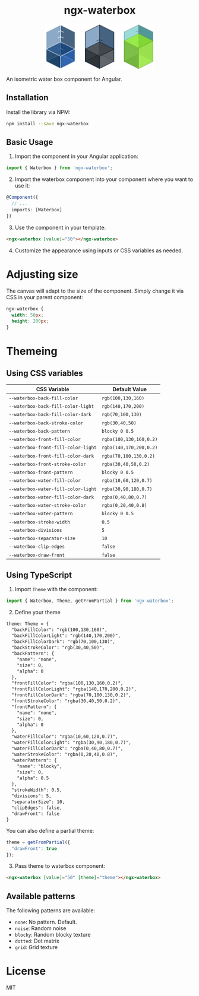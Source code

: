 <div align="center">
<h1>ngx-waterbox</h1>

![Waterbox](preview.png?raw=true "Waterbox")
</div>

An isometric water box component for Angular.

## Installation

Install the library via NPM:

```bash
npm install --save ngx-waterbox
```

## Basic Usage

1. Import the component in your Angular application:

```typescript
import { Waterbox } from 'ngx-waterbox';
```

2. Import the waterbox component into your component where you want to use it:

```typescript
@Component({
  // ...
  imports: [Waterbox]
})
```

3. Use the component in your template:

```html
<ngx-waterbox [value]="50"></ngx-waterbox>
```

4. Customize the appearance using inputs or CSS variables as needed.

# Adjusting size

The canvas will adapt to the size of the component. Simply change it via CSS in your parent component:

```css
ngx-waterbox {
  width: 50px;
  height: 200px;
}
```

# Themeing

## Using CSS variables

| CSS Variable                           | Default Value           |
|-----------------------------------------|-------------------------|
| `--waterbox-back-fill-color`       | `rgb(100,130,160)`      |
| `--waterbox-back-fill-color-light` | `rgb(140,170,200)`      |
| `--waterbox-back-fill-color-dark`  | `rgb(70,100,130)`       |
| `--waterbox-back-stroke-color`            | `rgb(30,40,50)`         |
| `--waterbox-back-pattern`  | `blocky 0 0.5`       |
| `--waterbox-front-fill-color`       | `rgba(100,130,160,0.2)`      |
| `--waterbox-front-fill-color-light` | `rgba(140,170,200,0.2)`      |
| `--waterbox-front-fill-color-dark`  | `rgba(70,100,130,0.2)`       |
| `--waterbox-front-stroke-color`     | `rgba(30,40,50,0.2)`         |
| `--waterbox-front-pattern`  | `blocky 0 0.5`       |
| `--waterbox-water-fill-color`           | `rgba(10,60,120,0.7)`   |
| `--waterbox-water-fill-color-light`     | `rgba(30,90,180,0.7)`   |
| `--waterbox-water-fill-color-dark`      | `rgba(0,40,80,0.7)`     |
| `--waterbox-water-stroke-color`                | `rgba(0,20,40,0.8)`     |
| `--waterbox-water-pattern`  | `blocky 0 0.5`       |
| `--waterbox-stroke-width`               | `0.5`                   |
| `--waterbox-divisions`                 | `5`                     |
| `--waterbox-separator-size`             | `10`                     |
| `--waterbox-clip-edges`                 | `false`                 |
| `--waterbox-draw-front`                   | `false`                 |

## Using TypeScript

1. Import `Theme` with the component:

```typescript
import { Waterbox, Theme, getFromPartial } from 'ngx-waterbox';
```

2. Define your theme
```
theme: Theme = {
  "backFillColor": "rgb(100,130,160)",
  "backFillColorLight": "rgb(140,170,200)",
  "backFillColorDark": "rgb(70,100,130)",
  "backStrokeColor": "rgb(30,40,50)",
  "backPattern": {
    "name": "none",
    "size": 0,
    "alpha": 0
  },
  "frontFillColor": "rgba(100,130,160,0.2)",
  "frontFillColorLight": "rgba(140,170,200,0.2)",
  "frontFillColorDark": "rgba(70,100,130,0.2)",
  "frontStrokeColor": "rgba(30,40,50,0.2)",
  "frontPattern": {
    "name": "none",
    "size": 0,
    "alpha": 0
  },
  "waterFillColor": "rgba(10,60,120,0.7)",
  "waterFillColorLight": "rgba(30,90,180,0.7)",
  "waterFillColorDark": "rgba(0,40,80,0.7)",
  "waterStrokeColor": "rgba(0,20,40,0.8)",
  "waterPattern": {
    "name": "blocky",
    "size": 0,
    "alpha": 0.5
  },
  "strokeWidth": 0.5,
  "divisions": 5,
  "separatorSize": 10,
  "clipEdges": false,
  "drawFront": false
}
```

You can also define a partial theme:
```typescript
theme = getFromPartial({
  "drawFront": true
});
```

3. Pass theme to waterbox component:

```html
<ngx-waterbox [value]="50" [theme]="theme"></ngx-waterbox>
```

## Available patterns

The following patterns are available:

* `none`: No pattern. Default.
* `noise`: Random noise
* `blocky`: Random blocky texture
* `dotted`: Dot matrix
* `grid`: Grid texture

# License

MIT
